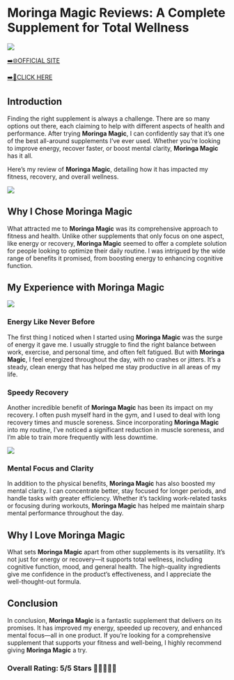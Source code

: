 # **Moringa Magic Reviews**: A Complete Supplement for Total Wellness

[![](https://static.vecteezy.com/system/resources/thumbnails/019/896/014/small/buy-now-gradient-button-with-cart-symbol-buy-now-illustration-png.png)](https://edetoop.top/lander/sugarpreland-1/moringa.html) 

[➡️🌐OFFICIAL SITE](https://edetoop.top/lander/sugarpreland-1/moringa.html) 

[➡️🔗CLICK HERE](https://edetoop.top/lander/sugarpreland-1/moringa.html) 


## Introduction

Finding the right supplement is always a challenge. There are so many options out there, each claiming to help with different aspects of health and performance. After trying **Moringa Magic**, I can confidently say that it’s one of the best all-around supplements I’ve ever used. Whether you’re looking to improve energy, recover faster, or boost mental clarity, **Moringa Magic** has it all.

Here’s my review of **Moringa Magic**, detailing how it has impacted my fitness, recovery, and overall wellness.

[![](https://wallpapers.com/images/hd/red-order-now-button-udg4jcj4arvn8b0n-2.png)](https://edetoop.top/lander/sugarpreland-1/moringa.html)  

## Why I Chose **Moringa Magic**

What attracted me to **Moringa Magic** was its comprehensive approach to fitness and health. Unlike other supplements that only focus on one aspect, like energy or recovery, **Moringa Magic** seemed to offer a complete solution for people looking to optimize their daily routine. I was intrigued by the wide range of benefits it promised, from boosting energy to enhancing cognitive function.

## My Experience with **Moringa Magic**

[![](https://static.vecteezy.com/system/resources/thumbnails/019/896/014/small/buy-now-gradient-button-with-cart-symbol-buy-now-illustration-png.png)](https://edetoop.top/lander/sugarpreland-1/moringa.html)

### Energy Like Never Before

The first thing I noticed when I started using **Moringa Magic** was the surge of energy it gave me. I usually struggle to find the right balance between work, exercise, and personal time, and often felt fatigued. But with **Moringa Magic**, I feel energized throughout the day, with no crashes or jitters. It’s a steady, clean energy that has helped me stay productive in all areas of my life.

### Speedy Recovery

Another incredible benefit of **Moringa Magic** has been its impact on my recovery. I often push myself hard in the gym, and I used to deal with long recovery times and muscle soreness. Since incorporating **Moringa Magic** into my routine, I’ve noticed a significant reduction in muscle soreness, and I’m able to train more frequently with less downtime.

[![](https://wallpapers.com/images/hd/red-order-now-button-udg4jcj4arvn8b0n-2.png)](https://edetoop.top/lander/sugarpreland-1/moringa.html)  

### Mental Focus and Clarity

In addition to the physical benefits, **Moringa Magic** has also boosted my mental clarity. I can concentrate better, stay focused for longer periods, and handle tasks with greater efficiency. Whether it’s tackling work-related tasks or focusing during workouts, **Moringa Magic** has helped me maintain sharp mental performance throughout the day.

## Why I Love **Moringa Magic**

What sets **Moringa Magic** apart from other supplements is its versatility. It’s not just for energy or recovery—it supports total wellness, including cognitive function, mood, and general health. The high-quality ingredients give me confidence in the product’s effectiveness, and I appreciate the well-thought-out formula.

## Conclusion

In conclusion, **Moringa Magic** is a fantastic supplement that delivers on its promises. It has improved my energy, speeded up recovery, and enhanced mental focus—all in one product. If you’re looking for a comprehensive supplement that supports your fitness and well-being, I highly recommend giving **Moringa Magic** a try.

### Overall Rating: 5/5 Stars 🌟🌟🌟🌟🌟
